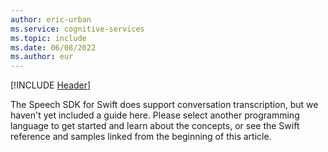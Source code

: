 ```yaml
---
author: eric-urban
ms.service: cognitive-services
ms.topic: include
ms.date: 06/08/2022
ms.author: eur
---
```


[!INCLUDE [Header](../../common/swift.md)]

The Speech SDK for Swift does support conversation transcription, but we haven't yet included a guide here. Please select another programming language to get started and learn about the concepts, or see the Swift reference and samples linked from the beginning of this article. 
